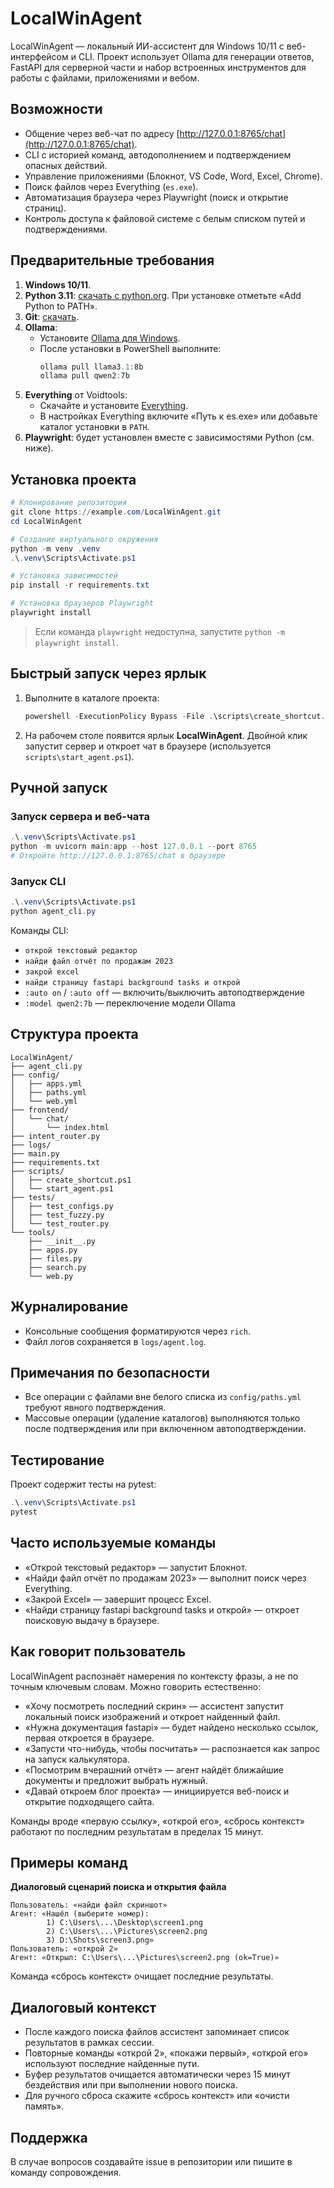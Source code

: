 # LocalWinAgent

LocalWinAgent — локальный ИИ-ассистент для Windows 10/11 с веб-интерфейсом и CLI. Проект использует Ollama для генерации ответов, FastAPI для серверной части и набор встроенных инструментов для работы с файлами, приложениями и вебом.

## Возможности

- Общение через веб-чат по адресу [http://127.0.0.1:8765/chat](http://127.0.0.1:8765/chat).
- CLI с историей команд, автодополнением и подтверждением опасных действий.
- Управление приложениями (Блокнот, VS Code, Word, Excel, Chrome).
- Поиск файлов через Everything (`es.exe`).
- Автоматизация браузера через Playwright (поиск и открытие страниц).
- Контроль доступа к файловой системе с белым списком путей и подтверждениями.

## Предварительные требования

1. **Windows 10/11**.
2. **Python 3.11**: [скачать с python.org](https://www.python.org/downloads/windows/). При установке отметьте «Add Python to PATH».
3. **Git**: [скачать](https://git-scm.com/download/win).
4. **Ollama**:
   - Установите [Ollama для Windows](https://ollama.com/download).
   - После установки в PowerShell выполните:
     ```powershell
     ollama pull llama3.1:8b
     ollama pull qwen2:7b
     ```
5. **Everything** от Voidtools:
   - Скачайте и установите [Everything](https://www.voidtools.com/downloads/).
   - В настройках Everything включите «Путь к es.exe» или добавьте каталог установки в `PATH`.
6. **Playwright**: будет установлен вместе с зависимостями Python (см. ниже).

## Установка проекта

```powershell
# Клонирование репозитория
git clone https://example.com/LocalWinAgent.git
cd LocalWinAgent

# Создание виртуального окружения
python -m venv .venv
.\.venv\Scripts\Activate.ps1

# Установка зависимостей
pip install -r requirements.txt

# Установка браузеров Playwright
playwright install
```

> Если команда `playwright` недоступна, запустите `python -m playwright install`.

## Быстрый запуск через ярлык

1. Выполните в каталоге проекта:
   ```powershell
   powershell -ExecutionPolicy Bypass -File .\scripts\create_shortcut.ps1
   ```
2. На рабочем столе появится ярлык **LocalWinAgent**. Двойной клик запустит сервер и откроет чат в браузере (используется `scripts\start_agent.ps1`).

## Ручной запуск

### Запуск сервера и веб-чата
```powershell
.\.venv\Scripts\Activate.ps1
python -m uvicorn main:app --host 127.0.0.1 --port 8765
# Откройте http://127.0.0.1:8765/chat в браузере
```

### Запуск CLI
```powershell
.\.venv\Scripts\Activate.ps1
python agent_cli.py
```

Команды CLI:
- `открой текстовый редактор`
- `найди файл отчёт по продажам 2023`
- `закрой excel`
- `найди страницу fastapi background tasks и открой`
- `:auto on` / `:auto off` — включить/выключить автоподтверждение
- `:model qwen2:7b` — переключение модели Ollama

## Структура проекта

```
LocalWinAgent/
├── agent_cli.py
├── config/
│   ├── apps.yml
│   ├── paths.yml
│   └── web.yml
├── frontend/
│   └── chat/
│       └── index.html
├── intent_router.py
├── logs/
├── main.py
├── requirements.txt
├── scripts/
│   ├── create_shortcut.ps1
│   └── start_agent.ps1
├── tests/
│   ├── test_configs.py
│   ├── test_fuzzy.py
│   └── test_router.py
└── tools/
    ├── __init__.py
    ├── apps.py
    ├── files.py
    ├── search.py
    └── web.py
```

## Журналирование

- Консольные сообщения форматируются через `rich`.
- Файл логов сохраняется в `logs/agent.log`.

## Примечания по безопасности

- Все операции с файлами вне белого списка из `config/paths.yml` требуют явного подтверждения.
- Массовые операции (удаление каталогов) выполняются только после подтверждения или при включенном автоподтверждении.

## Тестирование

Проект содержит тесты на pytest:
```powershell
.\.venv\Scripts\Activate.ps1
pytest
```

## Часто используемые команды

- «Открой текстовый редактор» — запустит Блокнот.
- «Найди файл отчёт по продажам 2023» — выполнит поиск через Everything.
- «Закрой Excel» — завершит процесс Excel.
- «Найди страницу fastapi background tasks и открой» — откроет поисковую выдачу в браузере.

## Как говорит пользователь

LocalWinAgent распознаёт намерения по контексту фразы, а не по точным ключевым словам. Можно говорить естественно:

- «Хочу посмотреть последний скрин» — ассистент запустит локальный поиск изображений и откроет найденный файл.
- «Нужна документация fastapi» — будет найдено несколько ссылок, первая откроется в браузере.
- «Запусти что-нибудь, чтобы посчитать» — распознается как запрос на запуск калькулятора.
- «Посмотрим вчерашний отчёт» — агент найдёт ближайшие документы и предложит выбрать нужный.
- «Давай откроем блог проекта» — инициируется веб-поиск и открытие подходящего сайта.

Команды вроде «первую ссылку», «открой его», «сбрось контекст» работают по последним результатам в пределах 15 минут.

## Примеры команд

**Диалоговый сценарий поиска и открытия файла**

```
Пользователь: «найди файл скриншот»
Агент: «Нашёл (выберите номер):
        1) C:\Users\...\Desktop\screen1.png
        2) C:\Users\...\Pictures\screen2.png
        3) D:\Shots\screen3.png»
Пользователь: «открой 2»
Агент: «Открыл: C:\Users\...\Pictures\screen2.png (ok=True)»
```

Команда «сбрось контекст» очищает последние результаты.

## Диалоговый контекст

- После каждого поиска файлов ассистент запоминает список результатов в рамках сессии.
- Повторные команды «открой 2», «покажи первый», «открой его» используют последние найденные пути.
- Буфер результатов очищается автоматически через 15 минут бездействия или при выполнении нового поиска.
- Для ручного сброса скажите «сбрось контекст» или «очисти память».

## Поддержка

В случае вопросов создавайте issue в репозитории или пишите в команду сопровождения.
